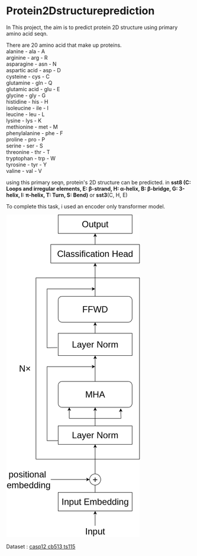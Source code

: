 # Protein2Dstructureprediction

In This project, the aim is to predict protein 2D structure using primary amino acid seqn.<br>

There are 20 amino acid that make up proteins.<br>
alanine - ala - A <br>
arginine - arg - R <br>
asparagine - asn - N <br>
aspartic acid - asp - D <br>
cysteine - cys - C <br>
glutamine - gln - Q <br>
glutamic acid - glu - E <br>
glycine - gly - G <br>
histidine - his - H <br>
isoleucine - ile - I <br>
leucine - leu - L <br>
lysine - lys - K <br>
methionine - met - M <br>
phenylalanine - phe - F <br>
proline - pro - P <br>
serine - ser - S <br>
threonine - thr - T <br>
tryptophan - trp - W <br>
tyrosine - tyr - Y <br>
valine - val - V <br>

using this primary seqn, protein's 2D structure can be predicted.
in __sst8 (C: Loops and irregular elements, E: β-strand, H: α-helix, B: β-bridge, G: 3-helix, I: π-helix, T: Turn, S: Bend)__ or __sst3__(C, H, E) <br>

To complete this task, i used an encoder only transformer model.

 
![Model](https://github.com/shovonSharma/Protein2Dstructureprediction/blob/main/protein2Dprediction.png)

Dataset : [casp12 cb513 ts115](https://www.kaggle.com/datasets/tamzidhasan/protein-secondary-structure-casp12-cb513-ts115)
